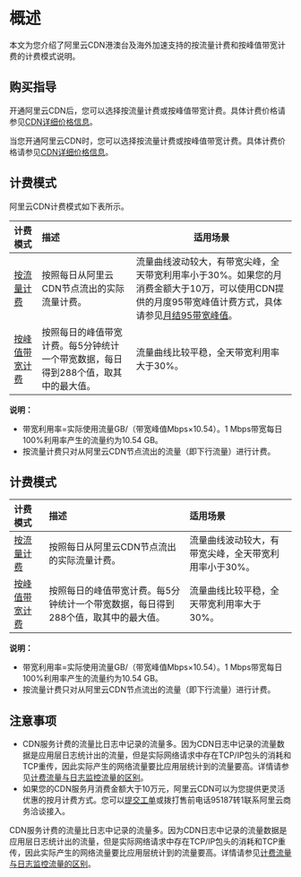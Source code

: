 # 概述

本文为您介绍了阿里云CDN港澳台及海外加速支持的按流量计费和按峰值带宽计费的计费模式说明。

## 购买指导

开通阿里云CDN后，您可以选择按流量计费或按峰值带宽计费。具体计费价格请参见[CDN详细价格信息](https://www.aliyun.com/price/product?spm=a2c4g.11186623.2.10.1b444ee22Dxy8y#/cdn/detail)。

当您开通阿里云CDN时，您可以选择按流量计费或按峰值带宽计费。具体计费价格请参见[CDN详细价格信息](https://www.alibabacloud.com/zh/product/cdn/pricing?spm=a2796.7980202.1167822.1.16755f45tSDVja)。

## 计费模式

阿里云CDN计费模式如下表所示。

|计费模式|描述|适用场景|
|:---|:-|----|
|[按流量计费](/cn.zh-CN/港澳台及海外加速/计费规则/按流量计费.md)|按照每日从阿里云CDN节点流出的实际流量计费。|流量曲线波动较大，有带宽尖峰，全天带宽利用率小于30%。如果您的月消费金额大于10万，可以使用CDN提供的月度95带宽峰值计费方式，具体请参见[月结95带宽峰值](/cn.zh-CN/产品计费/计费方式/基础服务计费.md)。|
|[按峰值带宽计费](/cn.zh-CN/港澳台及海外加速/计费规则/按峰值带宽计费.md)|按照每日的峰值带宽计费。每5分钟统计一个带宽数据，每日得到288个值，取其中的最大值。|流量曲线比较平稳，全天带宽利用率大于30%。|

**说明：**

-   带宽利用率=实际使用流量GB/（带宽峰值Mbps×10.54）。1 Mbps带宽每日100%利用率产生的流量约为10.54 GB。
-   按流量计费只对从阿里云CDN节点流出的流量（即下行流量）进行计费。

## 计费模式

|计费模式|描述|适用场景|
|:---|:-|:---|
|[按流量计费](/cn.zh-CN/港澳台及海外加速/计费规则/按流量计费.md)|按照每日从阿里云CDN节点流出的实际流量计费。|流量曲线波动较大，有带宽尖峰，全天带宽利用率小于30%。|
|[按峰值带宽计费](/cn.zh-CN/港澳台及海外加速/计费规则/按峰值带宽计费.md)|按照每日的峰值带宽计费。每5分钟统计一个带宽数据，每日得到288个值，取其中的最大值。|流量曲线比较平稳，全天带宽利用率大于30%。|

**说明：**

-   带宽利用率=实际使用流量GB/（带宽峰值Mbps×10.54）。1 Mbps带宽每日100%利用率产生的流量约为10.54 GB。
-   按流量计费只对从阿里云CDN节点流出的流量（即下行流量）进行计费。

## 注意事项

-   CDN服务计费的流量比日志中记录的流量多。因为CDN日志中记录的流量数据是应用层日志统计出的流量，但是实际网络请求中存在TCP/IP包头的消耗和TCP重传，因此实际产生的网络流量要比应用层统计到的流量要高。详情请参见[计费流量与日志监控流量的区别](/cn.zh-CN/产品计费/计费常见问题/为什么实际计费流量与日志监控流量不同？.md)。
-   如果您的CDN服务月消费金额大于10万元，阿里云CDN可以为您提供更灵活优惠的按月计费方式。您可以[提交工单](https://selfservice.console.aliyun.com/ticket/createIndex)或拨打售前电话95187转1联系阿里云商务洽谈接入。

CDN服务计费的流量比日志中记录的流量多。因为CDN日志中记录的流量数据是应用层日志统计出的流量，但是实际网络请求中存在TCP/IP包头的消耗和TCP重传，因此实际产生的网络流量要比应用层统计到的流量要高。详情请参见[计费流量与日志监控流量的区别](/cn.zh-CN/产品计费/计费常见问题/为什么实际计费流量与日志监控流量不同？.md)。

